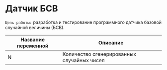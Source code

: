 # Датчик БСВ
`Цель работы:` разработка и тестирование программного датчика базовой случайной величины (БСВ).

Название переменной             | Описание
--------------------------------|-----------------------------------------------------------------------------------------
N                               | Количество сгенерированных случайных чисел
